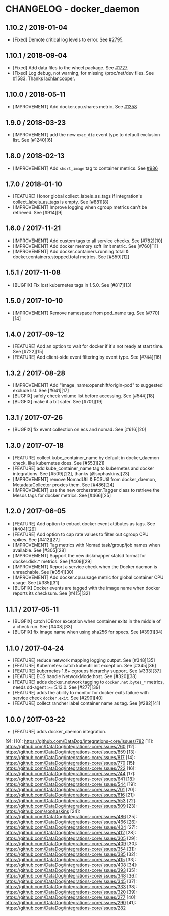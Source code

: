 # CHANGELOG - docker_daemon

## 1.10.2 / 2019-01-04

* [Fixed] Demote critical log levels to error. See [#2795][1].

## 1.10.1 / 2018-09-04

* [Fixed] Add data files to the wheel package. See [#1727][2].
* [Fixed] Log debug, not warning, for missing /proc/net/dev files. See [#1583][3]. Thanks [lachlancooper][4].

## 1.10.0 / 2018-05-11

* [IMPROVEMENT] Add docker.cpu.shares metric. See [#1358][5]

## 1.9.0 / 2018-03-23

* [IMPROVEMENT] add the new `exec_die` event type to default exclusion list. See [#1240][6]

## 1.8.0 / 2018-02-13

* [IMPROVEMENT] Add `short_image` tag to container metrics. See [#986][7]

## 1.7.0 / 2018-01-10

* [FEATURE] Honor global collect_labels_as_tags if integration's collect_labels_as_tags is empty. See [#881][8]
* [IMPROVEMENT] Improve logging when cgroup metrics can't be retrieved. See [#914][9]

## 1.6.0 / 2017-11-21

* [IMPROVEMENT] Add custom tags to all service checks. See [#782][10]
* [IMPROVEMENT] Add docker memory soft limit metric. See [#760][11]
* [IMPROVEMENT] Add docker.containers.running.total & docker.containers.stopped.total metrics. See [#859][12]

## 1.5.1 / 2017-11-08

* [BUGFIX] Fix lost kubernetes tags in 1.5.0. See [#817][13]

## 1.5.0 / 2017-10-10

* [IMPROVEMENT] Remove namespace from pod_name tag. See [#770][14]

## 1.4.0 / 2017-09-12

* [FEATURE] Add an option to wait for docker if it's not ready at start time. See [#722][15]
* [FEATURE] Add client-side event filtering by event type. See [#744][16]

## 1.3.2 / 2017-08-28

* [IMPROVEMENT] Add "image_name:openshift/origin-pod" to suggested exclude list. See [#641][17]
* [BUGFIX] safely check volume list before accessing. See [#544][18]
* [BUGFIX] make it a bit safer. See [#701][19]

## 1.3.1 / 2017-07-26

* [BUGFIX] fix event collection on ecs and nomad. See [#616][20]

## 1.3.0 / 2017-07-18

* [FEATURE] collect kube_container_name by default in docker_daemon check, like kubernetes does. See [#553][21]
* [FEATURE] add kube_container_name tag to kubernetes and docker integrations. See [#509][22], thanks [@sophaskins][23]
* [IMPROVEMENT] remove NomadUtil & ECSUtil from docker_daemon, MetadataCollector proxies them. See [#486][24]
* [IMPROVEMENT] use the new orchestrator.Tagger class to retrieve the Mesos tags for docker metrics. See [#466][25]

## 1.2.0 / 2017-06-05

* [FEATURE] Add option to extract docker event attibutes as tags. See [#404][26]
* [FEATURE] Add option to cap rate values to filter out cgroup CPU spikes. See [#412][27]
* [IMPROVEMENT] Tag metrics with Nomad task/group/job names when available. See [#305][28]
* [IMPROVEMENT] Support the new diskmapper statsd format for docker.disk.* metrics. See [#409][29]
* [IMPROVEMENT] Report a service check when the Docker daemon is unreachable. See [#354][30]
* [IMPROVEMENT] Add docker.cpu.usage metric for global container CPU usage. See [#385][31]
* [BUGFIX] Docker events are tagged with the image name when docker reports its checksum. See [#415][32]

## 1.1.1 / 2017-05-11

* [BUGFIX] catch IOError exception when container exits in the middle of a check run. See [#408][33]
* [BUGFIX] fix image name when using sha256 for specs. See [#393][34]

## 1.1.0 / 2017-04-24

* [FEATURE] reduce network mapping logging output. See [#348][35]
* [FEATURE] Kubernetes: catch kubeutil init exception. See [#345][36]
* [FEATURE] kubernetes 1.6+ cgroups hierarchy support. See [#333][37]
* [FEATURE] ECS handle NetworkMode:host. See [#320][38]
* [FEATURE] adds docker_network tagging to `docker.net.bytes_*` metrics, needs dd-agent >= 5.13.0. See [#277][39]
* [FEATURE] adds the ability to monitor for docker exits failure with service check `docker.exit`. See [#290][40]
* [FEATURE] collect rancher label container name as tag. See [#282][41]

## 1.0.0 / 2017-03-22

* [FEATURE] adds docker_daemon integration.

<!--- The following link definition list is generated by PimpMyChangelog --->
[1]: https://github.com/DataDog/integrations-core/pull/2795
[2]: https://github.com/DataDog/integrations-core/pull/1727
[3]: https://github.com/DataDog/integrations-core/pull/1583
[4]: https://github.com/lachlancooper
[5]: 
[6]: 
[7]: 
[8]: 
[9]: 
[10]: https://github.com/DataDog/integrations-core/issues/782
[11]: https://github.com/DataDog/integrations-core/issues/760
[12]: https://github.com/DataDog/integrations-core/issues/859
[13]: https://github.com/DataDog/integrations-core/issues/817
[14]: https://github.com/DataDog/integrations-core/issues/770
[15]: https://github.com/DataDog/integrations-core/issues/722
[16]: https://github.com/DataDog/integrations-core/issues/744
[17]: https://github.com/DataDog/integrations-core/issues/641
[18]: https://github.com/DataDog/integrations-core/issues/544
[19]: https://github.com/DataDog/integrations-core/issues/701
[20]: https://github.com/DataDog/integrations-core/issues/616
[21]: https://github.com/DataDog/integrations-core/issues/553
[22]: https://github.com/DataDog/integrations-core/issues/509
[23]: https://github.com/sophaskins
[24]: https://github.com/DataDog/integrations-core/issues/486
[25]: https://github.com/DataDog/integrations-core/issues/466
[26]: https://github.com/DataDog/integrations-core/issues/404
[27]: https://github.com/DataDog/integrations-core/issues/412
[28]: https://github.com/DataDog/integrations-core/issues/305
[29]: https://github.com/DataDog/integrations-core/issues/409
[30]: https://github.com/DataDog/integrations-core/issues/354
[31]: https://github.com/DataDog/integrations-core/issues/385
[32]: https://github.com/DataDog/integrations-core/issues/415
[33]: https://github.com/DataDog/integrations-core/issues/408
[34]: https://github.com/DataDog/integrations-core/issues/393
[35]: https://github.com/DataDog/integrations-core/issues/348
[36]: https://github.com/DataDog/integrations-core/issues/345
[37]: https://github.com/DataDog/integrations-core/issues/333
[38]: https://github.com/DataDog/integrations-core/issues/320
[39]: https://github.com/DataDog/integrations-core/issues/277
[40]: https://github.com/DataDog/integrations-core/issues/290
[41]: https://github.com/DataDog/integrations-core/issues/282
